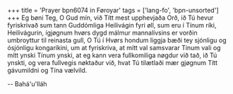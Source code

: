 +++
title = 'Prayer bpn6074 in Føroyar'
tags = ['lang-fo', 'bpn-unsorted']
+++
Eg bøni Teg, O Gud mín, við Títt mest upphevjaða Orð, ið Tú hevur fyriskrivað sum tann Guddómliga Heilivágin fyri øll, sum eru í Tínum ríki, Heilivágurin, ígjøgnum hvørs dygd málmur mannalívsins er vorðin umbroyttur til reinasta gull, O Tú í Hvørs hondum liggja bæði tey sjónligu og ósjónligu kongaríkini, um at fyriskriva, at mítt val samsvarar Tínum vali og mítt ynski Tínum ynski, at eg kann vera fullkomiliga nøgdur við tað, ið Tú ynskti, og vera fullvegis nøktaður við, hvat Tú tilætlaði mær gjøgnum Títt gávumildni og Tína vælvild.

-- Bahá'u'lláh
